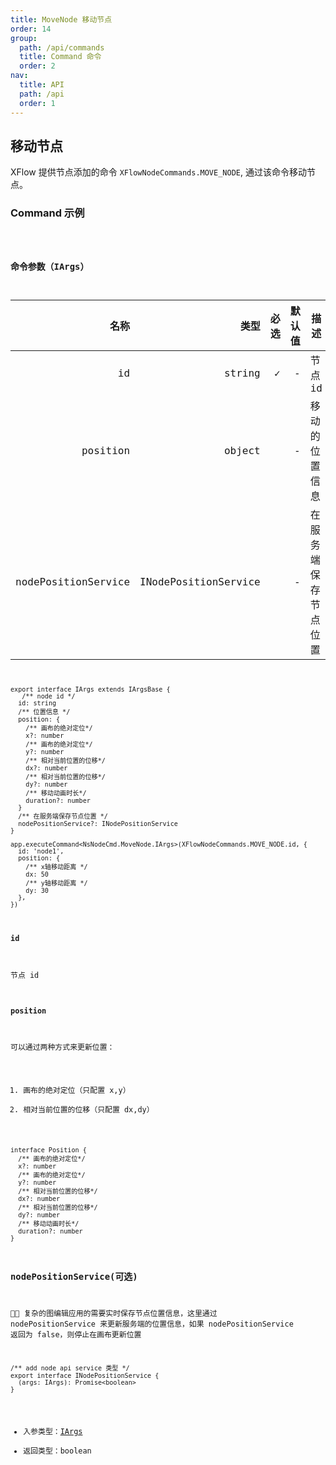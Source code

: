 ```yaml
---
title: MoveNode 移动节点
order: 14
group:
  path: /api/commands
  title: Command 命令
  order: 2
nav:
  title: API
  path: /api
  order: 1
---
```


## 移动节点

XFlow 提供节点添加的命令 `XFlowNodeCommands.MOVE_NODE`, 通过该命令移动节点。

### Command 示例

<code src="./demos/index.tsx" classname="cmd-demo" />

### 命令参数（IArgs）

|                名称 |                 类型 | 必选 | 默认值 | 描述                 |
| ------------------: | -------------------: | ---: | -----: | -------------------- |
|                  id |               string |    ✓ |      - | 节点 id              |
|            position |               object |      |      - | 移动的位置信息       |
| nodePositionService | INodePositionService |      |      - | 在服务端保存节点位置 |

```tsx | pure
export interface IArgs extends IArgsBase {
   /** node id */
  id: string
  /** 位置信息 */
  position: {
    /** 画布的绝对定位*/
    x?: number
    /** 画布的绝对定位*/
    y?: number
    /** 相对当前位置的位移*/
    dx?: number
    /** 相对当前位置的位移*/
    dy?: number
    /** 移动动画时长*/
    duration?: number
  }
  /** 在服务端保存节点位置 */
  nodePositionService?: INodePositionService
}

app.executeCommand<NsNodeCmd.MoveNode.IArgs>(XFlowNodeCommands.MOVE_NODE.id, {
  id: 'node1',
  position: {
    /** x轴移动距离 */
    dx: 50
    /** y轴移动距离 */
    dy: 30
  },
})
```

#### id

节点 id

#### position

可以通过两种方式来更新位置：

1. 画布的绝对定位（只配置 x,y）
2. 相对当前位置的位移（只配置 dx,dy）

```tsx | pure
interface Position {
  /** 画布的绝对定位*/
  x?: number
  /** 画布的绝对定位*/
  y?: number
  /** 相对当前位置的位移*/
  dx?: number
  /** 相对当前位置的位移*/
  dy?: number
  /** 移动动画时长*/
  duration?: number
}
```

### nodePositionService(可选)

 复杂的图编辑应用的需要实时保存节点位置信息，这里通过 nodePositionService 来更新服务端的位置信息，如果 nodePositionService 返回为 false，则停止在画布更新位置

```tsx | pure
/** add node api service 类型 */
export interface INodePositionService {
  (args: IArgs): Promise<boolean>
}
```

- 入参类型：[IArgs](#命令参数iargs)
- 返回类型：boolean
